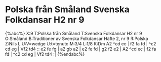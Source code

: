 # Polska från Småland Svenska Folkdansar H2 nr 9

{%abc%}
X:9
T:Polska från Småland
T:Svenska Folkdansar H2 nr 9
O:Småland
B:Traditioner av Svenska Folkdansar Häfte 2, nr 9
R:Polska
Z:Nils L
U:V=wedge
U:t=tenuto
M:3/4
L:1/8
K:Dm
A2 ^cd ec | f2 fa fd | ^c2 cd eg | Vf2 td4 ::
e2 fe fg | a2 gb a2 | e2 fe fd | g2 f2 e2 |
A2 ^cd ec | f2 fa fd | ^c2 cd eg | Vf2 td4 :|
{%endabc%}
